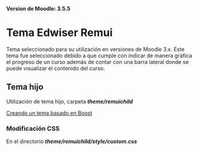 **Version de Moodle: 3.5.5**

# Tema Edwiser Remui
Tema seleccionado para su utilización en versiones de Moodle 3.x. Este tema fue seleccionado debido a que cumple con indicar de manera gráfica el progreso de un curso además de contar con una barra lateral donde se puede visualizar el contenido del curso.


## Tema hijo
Utilización de tema hijo, carpeta ***theme/remuichild***

[Creando un tema basado en Boost](https://docs.moodle.org/dev/Creating_a_theme_based_on_boost)


### Modificación CSS
En el directorio ***theme/remuichild/style/custom.css***
